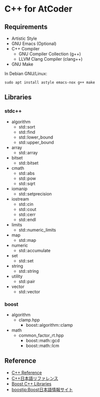 
# C++ for AtCoder

## Requirements

-   Artistic Style
-   GNU Emacs (Optional)
-   C++ Compiler
    -   GNU Compiler Collection (g++)
    -   LLVM Clang Compiler (clang++)
-   GNU Make

In Debian GNU/Linux:

    sudo apt install astyle emacs-nox g++ make

## Libraries

### stdc++

-   algorithm
    -   std::sort
    -   std::find
    -   std::lower\_bound
    -   std::upper\_bound
-   array
    -   std::array
-   bitset
    -   std::bitset
-   cmath
    -   std::abs
    -   std::pow
    -   std::sqrt
-   iomanip
    -   std::setprecision
-   iostream
    -   std::cin
    -   std::cout
    -   std::cerr
    -   std::endl
-   limits
    -   std::numeric\_limits
-   map
    -   std::map
-   numeric
    -   std::accumulate
-   set
    -   std::set
-   string
    -   std::string
-   utility
    -   std::pair
-   vector
    -   std::vector

### boost

-   algorithm
    -   clamp.hpp
        -   boost::algorithm::clamp
-   math
    -   common\_factor\_rt.hpp
        -   boost::math::gcd
        -   boost::math::lcm

## Reference

-   [C++ Reference](https://en.cppreference.com/)
-   [C++日本語リファレンス](https://cpprefjp.github.io/)
-   [Boost C++ Libraries](https://www.boost.org/)
-   [boostjp:Boost日本語情報サイト](https://boostjp.github.io/)